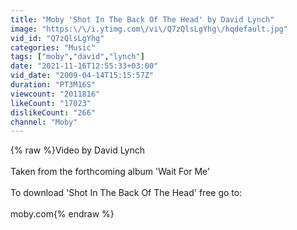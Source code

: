 ```yaml
---
title: "Moby 'Shot In The Back Of The Head' by David Lynch"
image: "https:\/\/i.ytimg.com\/vi\/Q7zQlsLgYhg\/hqdefault.jpg"
vid_id: "Q7zQlsLgYhg"
categories: "Music"
tags: ["moby","david","lynch"]
date: "2021-11-16T12:55:33+03:00"
vid_date: "2009-04-14T15:15:57Z"
duration: "PT3M16S"
viewcount: "2011816"
likeCount: "17023"
dislikeCount: "266"
channel: "Moby"
---
```

{% raw %}Video by David Lynch<br /><br />Taken from the forthcoming album 'Wait For Me'<br /><br />To download 'Shot In The Back Of The Head' free go to:<br /><br />moby.com{% endraw %}
